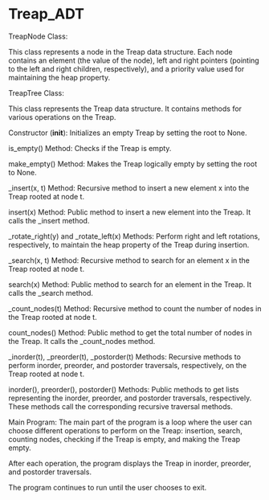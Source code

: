 # Treap_ADT
TreapNode Class:

This class represents a node in the Treap data structure. Each node contains an element (the value of the node), left and right pointers (pointing to the left and right children, respectively), and a priority value used for maintaining the heap property.

TreapTree Class:

This class represents the Treap data structure. It contains methods for various operations on the Treap.

Constructor (__init__): Initializes an empty Treap by setting the root to None.

is_empty() Method: Checks if the Treap is empty.

make_empty() Method: Makes the Treap logically empty by setting the root to None.

_insert(x, t) Method: Recursive method to insert a new element x into the Treap rooted at node t.

insert(x) Method: Public method to insert a new element into the Treap. It calls the _insert method.

_rotate_right(y) and _rotate_left(x) Methods: Perform right and left rotations, respectively, to maintain the heap property of the Treap during insertion.

_search(x, t) Method: Recursive method to search for an element x in the Treap rooted at node t.

search(x) Method: Public method to search for an element in the Treap. It calls the _search method.

_count_nodes(t) Method: Recursive method to count the number of nodes in the Treap rooted at node t.

count_nodes() Method: Public method to get the total number of nodes in the Treap. It calls the _count_nodes method.

_inorder(t), _preorder(t), _postorder(t) Methods: Recursive methods to perform inorder, preorder, and postorder traversals, respectively, on the Treap rooted at node t.

inorder(), preorder(), postorder() Methods: Public methods to get lists representing the inorder, preorder, and postorder traversals, respectively. These methods call the corresponding recursive traversal methods.

Main Program:
The main part of the program is a loop where the user can choose different operations to perform on the Treap: insertion, search, counting nodes, checking if the Treap is empty, and making the Treap empty.

After each operation, the program displays the Treap in inorder, preorder, and postorder traversals.

The program continues to run until the user chooses to exit.